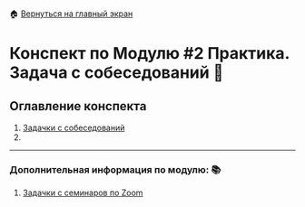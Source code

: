 :house: [Вернуться на главный экран](..)
# Конспект по Модулю #2 **Практика. Задача с собеседований**  :blue_book:

## Оглавление конспекта
1. [Задачки с собеседований](Module_2_HW_Interview_questions.ipynb) 
2. 

---

### Дополнительная информация по модулю: :books:
1. [Задачки с семинаров по Zoom](./seminars/)